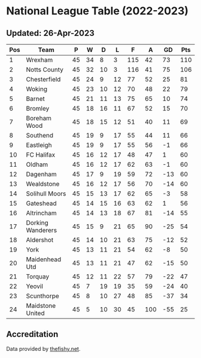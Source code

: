 # National League Table (2022-2023)
## Updated: 26-Apr-2023

| Pos | Team | P | W | D | L | F | A | GD | Pts |
| --- | --- | --- | --- | --- | --- | --- | --- | --- | --- |
| 1 | Wrexham | 45 | 34 | 8 | 3 | 115 | 42 | 73 | 110 |
| 2 | Notts County | 45 | 32 | 10 | 3 | 116 | 41 | 75 | 106 |
| 3 | Chesterfield | 45 | 24 | 9 | 12 | 77 | 52 | 25 | 81 |
| 4 | Woking | 45 | 23 | 10 | 12 | 70 | 48 | 22 | 79 |
| 5 | Barnet | 45 | 21 | 11 | 13 | 75 | 65 | 10 | 74 |
| 6 | Bromley | 45 | 18 | 16 | 11 | 67 | 52 | 15 | 70 |
| 7 | Boreham Wood | 45 | 18 | 15 | 12 | 51 | 40 | 11 | 69 |
| 8 | Southend | 45 | 19 | 9 | 17 | 55 | 44 | 11 | 66 |
| 9 | Eastleigh | 45 | 19 | 9 | 17 | 55 | 56 | -1 | 66 |
| 10 | FC Halifax | 45 | 16 | 12 | 17 | 48 | 47 | 1 | 60 |
| 11 | Oldham | 45 | 16 | 12 | 17 | 62 | 63 | -1 | 60 |
| 12 | Dagenham | 45 | 17 | 9 | 19 | 59 | 72 | -13 | 60 |
| 13 | Wealdstone | 45 | 16 | 12 | 17 | 56 | 70 | -14 | 60 |
| 14 | Solihull Moors | 45 | 15 | 13 | 17 | 62 | 65 | -3 | 58 |
| 15 | Gateshead | 45 | 14 | 15 | 16 | 63 | 62 | 1 | 56 |
| 16 | Altrincham | 45 | 14 | 13 | 18 | 67 | 81 | -14 | 55 |
| 17 | Dorking Wanderers | 45 | 15 | 9 | 21 | 65 | 90 | -25 | 54 |
| 18 | Aldershot | 45 | 14 | 10 | 21 | 63 | 75 | -12 | 52 |
| 19 | York | 45 | 13 | 11 | 21 | 54 | 62 | -8 | 50 |
| 20 | Maidenhead Utd | 45 | 13 | 11 | 21 | 47 | 62 | -15 | 50 |
| 21 | Torquay | 45 | 12 | 11 | 22 | 57 | 79 | -22 | 47 |
| 22 | Yeovil | 45 | 7 | 19 | 19 | 35 | 59 | -24 | 40 |
| 23 | Scunthorpe | 45 | 8 | 10 | 27 | 48 | 85 | -37 | 34 |
| 24 | Maidstone United | 45 | 5 | 10 | 30 | 45 | 100 | -55 | 25 |

## Accreditation 

Data provided by [thefishy.net](https://www.thefishy.net/).